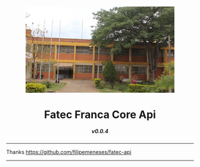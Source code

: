 <p align="center">
  <img src="logo.jpg" alt="logo" width="400" />
</p>

<h1 align="center">Fatec Franca Core Api</h1>
<h5 align="center">v0.0.4</h1>

***
Thanks https://github.com/filipemeneses/fatec-api
***
